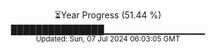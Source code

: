 <p align="center">
⏳Year Progress (51.44 %)<br>
███████████████▁▁▁▁▁▁▁▁▁▁▁▁▁▁▁ <br>
<sub>Updated: Sun, 07 Jul 2024 06:03:05 GMT</sub>
</p>

